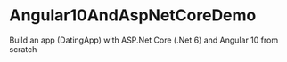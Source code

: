 # Angular10AndAspNetCoreDemo
Build an app (DatingApp) with ASP.Net Core (.Net 6) and Angular 10 from scratch
